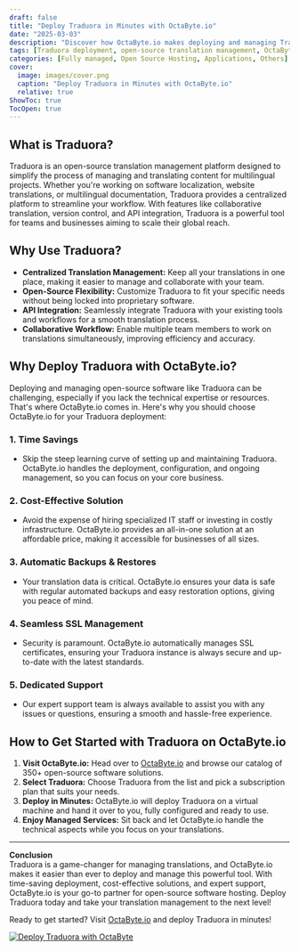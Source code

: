 ```yaml
---
draft: false
title: "Deploy Traduora in Minutes with OctaByte.io"
date: "2025-03-03"
description: "Discover how OctaByte.io makes deploying and managing Traduora, the open-source translation management platform, effortless. Save time, reduce costs, and enjoy seamless SSL, automatic backups, and expert support—all in one place."
tags: [Traduora deployment, open-source translation management, OctaByte, managed open-source software, Traduora hosting, translation platform, automatic backups, SSL management, cost-effective software hosting]
categories: [Fully managed, Open Source Hosting, Applications, Others]
cover:
  image: images/cover.png
  caption: "Deploy Traduora in Minutes with OctaByte.io"
  relative: true
ShowToc: true
TocOpen: true
---
```



## What is Traduora?

Traduora is an open-source translation management platform designed to simplify the process of managing and translating content for multilingual projects. Whether you're working on software localization, website translations, or multilingual documentation, Traduora provides a centralized platform to streamline your workflow. With features like collaborative translation, version control, and API integration, Traduora is a powerful tool for teams and businesses aiming to scale their global reach.

## Why Use Traduora?

- **Centralized Translation Management:** Keep all your translations in one place, making it easier to manage and collaborate with your team.
- **Open-Source Flexibility:** Customize Traduora to fit your specific needs without being locked into proprietary software.
- **API Integration:** Seamlessly integrate Traduora with your existing tools and workflows for a smooth translation process.
- **Collaborative Workflow:** Enable multiple team members to work on translations simultaneously, improving efficiency and accuracy.

## Why Deploy Traduora with OctaByte.io?

Deploying and managing open-source software like Traduora can be challenging, especially if you lack the technical expertise or resources. That's where OctaByte.io comes in. Here's why you should choose OctaByte.io for your Traduora deployment:

### 1. **Time Savings**
   - Skip the steep learning curve of setting up and maintaining Traduora. OctaByte.io handles the deployment, configuration, and ongoing management, so you can focus on your core business.

### 2. **Cost-Effective Solution**
   - Avoid the expense of hiring specialized IT staff or investing in costly infrastructure. OctaByte.io provides an all-in-one solution at an affordable price, making it accessible for businesses of all sizes.

### 3. **Automatic Backups & Restores**
   - Your translation data is critical. OctaByte.io ensures your data is safe with regular automated backups and easy restoration options, giving you peace of mind.

### 4. **Seamless SSL Management**
   - Security is paramount. OctaByte.io automatically manages SSL certificates, ensuring your Traduora instance is always secure and up-to-date with the latest standards.

### 5. **Dedicated Support**
   - Our expert support team is always available to assist you with any issues or questions, ensuring a smooth and hassle-free experience.

## How to Get Started with Traduora on OctaByte.io

1. **Visit OctaByte.io:** Head over to [OctaByte.io](https://octabyte.io) and browse our catalog of 350+ open-source software solutions.
2. **Select Traduora:** Choose Traduora from the list and pick a subscription plan that suits your needs.
3. **Deploy in Minutes:** OctaByte.io will deploy Traduora on a virtual machine and hand it over to you, fully configured and ready to use.
4. **Enjoy Managed Services:** Sit back and let OctaByte.io handle the technical aspects while you focus on your translations.

---

**Conclusion**  
Traduora is a game-changer for managing translations, and OctaByte.io makes it easier than ever to deploy and manage this powerful tool. With time-saving deployment, cost-effective solutions, and expert support, OctaByte.io is your go-to partner for open-source software hosting. Deploy Traduora today and take your translation management to the next level!

Ready to get started? Visit [OctaByte.io](https://octabyte.io) and deploy Traduora in minutes!

[![Deploy Traduora with OctaByte](/images/deploy-on-octabyte.png)](https://octabyte.io/fully-managed-open-source-services/applications/others/traduora)
